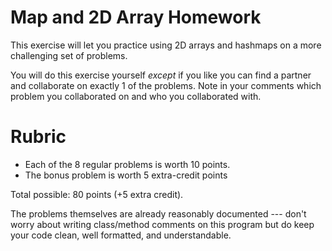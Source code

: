 # Map and 2D Array Homework

This exercise will let you practice using 2D arrays and hashmaps on a
more challenging set of problems.

You will do this exercise yourself *except* if you like you can find a
partner and collaborate on exactly 1 of the problems.  Note in your
comments which problem you collaborated on and who you collaborated
with.

# Rubric

* Each of the 8 regular problems is worth 10 points.
* The bonus problem is worth 5 extra-credit points

Total possible: 80 points (+5 extra credit).

The problems themselves are already reasonably documented --- don't
worry about writing class/method comments on this program but do keep
your code clean, well formatted, and understandable.
